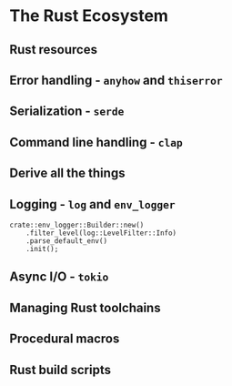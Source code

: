 # The Rust Ecosystem


## Rust resources


## Error handling - `anyhow` and `thiserror`


## Serialization - `serde`


## Command line handling - `clap`


## Derive all the things


## Logging - `log` and `env_logger`

```
crate::env_logger::Builder::new()
    .filter_level(log::LevelFilter::Info)
    .parse_default_env()
    .init();
```


## Async I/O - `tokio`


## Managing Rust toolchains


## Procedural macros


## Rust build scripts
